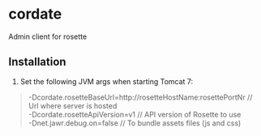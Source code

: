 cordate
=======

Admin client for rosette


## Installation

1. Set the following JVM args when starting Tomcat 7:

  > -Dcordate.rosetteBaseUrl=http://rosetteHostName:rosettePortNr   // Url where server is hosted  
  > -Dcordate.rosetteApiVersion=v1                                  // API version of Rosette to use  
  > -Dnet.jawr.debug.on=false                                       // To bundle assets files (js and css)
